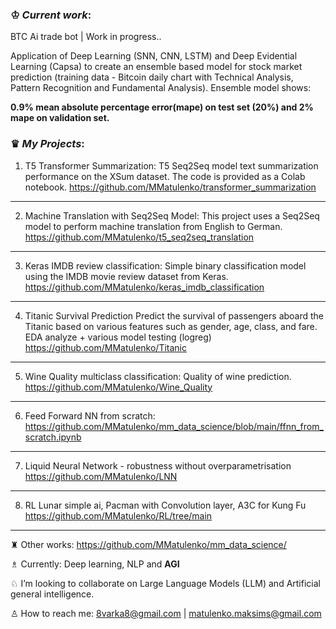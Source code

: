### ♔ *Current work*: 

BTC Ai trade bot | Work in progress..

  Application of Deep Learning (SNN, CNN, LSTM) and Deep Evidential Learning (Capsa) to create an ensemble based model for stock market prediction (training data - Bitcoin daily chart with Technical Analysis, Pattern Recognition and Fundamental Analysis). Ensemble model shows:

**0.9% mean absolute percentage error(mape) on test set (20%) and 
2% mape on validation set.**

###  ♛ *My Projects*:


 1) T5 Transformer Summarization: 
  T5 Seq2Seq model text summarization performance on the XSum dataset. The code is provided as a Colab notebook.
  https://github.com/MMatulenko/transformer_summarization
  
-------------
 2) Machine Translation with Seq2Seq Model:
  This project uses a Seq2Seq model to perform machine translation from English to German.
  https://github.com/MMatulenko/t5_seq2seq_translation

-------------
 3) Keras IMDB review classification:
  Simple binary classification model using the IMDB movie review dataset from Keras.
  https://github.com/MMatulenko/keras_imdb_classification

-------------
 4) Titanic Survival Prediction
  Predict the survival of passengers aboard the Titanic based on various features such as gender, age, class, and fare. EDA analyze + various model testing (logreg)
  https://github.com/MMatulenko/Titanic

-------------
 5) Wine Quality multiclass classification:
  Quality of wine prediction.
  https://github.com/MMatulenko/Wine_Quality

-------------
 6) Feed Forward NN from scratch:
  https://github.com/MMatulenko/mm_data_science/blob/main/ffnn_from_scratch.ipynb
  
-------------
7) Liquid Neural Network - robustness without overparametrisation
https://github.com/MMatulenko/LNN

-------------

8) RL Lunar simple ai, Pacman with Convolution layer, A3C for Kung Fu
https://github.com/MMatulenko/RL/tree/main

-------------

 ♜ Other works: https://github.com/MMatulenko/mm_data_science/


 ♗ Currently: Deep learning, NLP and ****AGI****

 ♘ I’m looking to collaborate on Large Language Models (LLM) and Artificial general intelligence.
 
 ♙ How to reach me: 8varka8@gmail.com | matulenko.maksims@gmail.com
